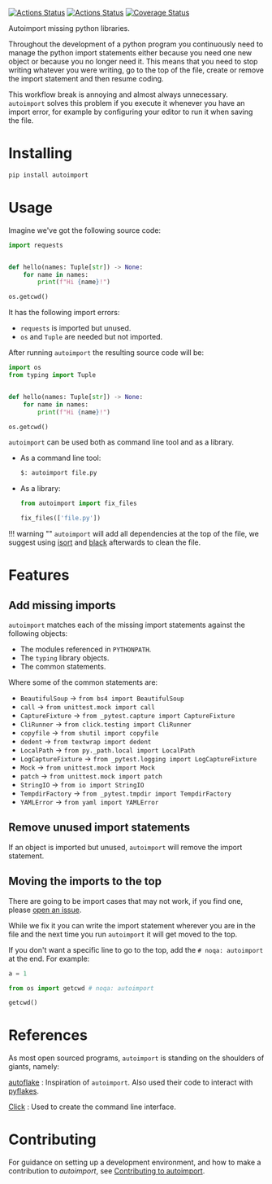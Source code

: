 [![Actions Status](https://github.com/lyz-code/autoimport/workflows/Tests/badge.svg)](https://github.com/lyz-code/autoimport/actions)
[![Actions Status](https://github.com/lyz-code/autoimport/workflows/Build/badge.svg)](https://github.com/lyz-code/autoimport/actions)
[![Coverage Status](https://coveralls.io/repos/github/lyz-code/autoimport/badge.svg?branch=master)](https://coveralls.io/github/lyz-code/autoimport?branch=master)

Autoimport missing python libraries.

Throughout the development of a python program you continuously need to manage
the python import statements either because you need one new object or because
you no longer need it. This means that you need to stop writing whatever you
were writing, go to the top of the file, create or remove the import statement
and then resume coding.

This workflow break is annoying and almost always unnecessary. `autoimport`
solves this problem if you execute it whenever you have an import error, for
example by configuring your editor to run it when saving the file.

# Installing

```bash
pip install autoimport
```

# Usage

Imagine we've got the following source code:

```python
import requests


def hello(names: Tuple[str]) -> None:
    for name in names:
        print(f"Hi {name}!")

os.getcwd()
```

It has the following import errors:

* `requests` is imported but unused.
* `os` and `Tuple` are needed but not imported.

After running `autoimport` the resulting source code will be:

```python
import os
from typing import Tuple


def hello(names: Tuple[str]) -> None:
    for name in names:
        print(f"Hi {name}!")

os.getcwd()
```

`autoimport` can be used both as command line tool and as a library.

* As a command line tool:

    ```bash
    $: autoimport file.py
    ```

* As a library:

    ```python
    from autoimport import fix_files

    fix_files(['file.py'])
    ```

!!! warning ""
    `autoimport` will add all dependencies at the top of the file, we suggest
    using [isort](https://pycqa.github.io/isort) and
    [black](https://black.readthedocs.io/en/stable/) afterwards to clean the
    file.

# Features

## Add missing imports

`autoimport` matches each of the missing import statements against the following
objects:

* The modules referenced in `PYTHONPATH`.
* The `typing` library objects.
* The common statements.

Where some of the common statements are:

* `BeautifulSoup` -> `from bs4 import BeautifulSoup`
* `call` -> `from unittest.mock import call`
* `CaptureFixture` -> `from _pytest.capture import CaptureFixture`
* `CliRunner` -> `from click.testing import CliRunner`
* `copyfile` -> `from shutil import copyfile`
* `dedent` -> `from textwrap import dedent`
* `LocalPath` -> `from py._path.local import LocalPath`
* `LogCaptureFixture` -> `from _pytest.logging import LogCaptureFixture`
* `Mock` -> `from unittest.mock import Mock`
* `patch` -> `from unittest.mock import patch`
* `StringIO` -> `from io import StringIO`
* `TempdirFactory` -> `from _pytest.tmpdir import TempdirFactory`
* `YAMLError` -> `from yaml import YAMLError`

## Remove unused import statements

If an object is imported but unused, `autoimport` will remove the import
statement.

## Moving the imports to the top

There are going to be import cases that may not work, if you find one, please
[open an
issue](https://github.com/lyz-code/autoimport/issues/new?labels=bug&template=bug.md).

While we fix it you can write the import statement wherever you are in the file
and the next time you run `autoimport` it will get moved to the top.

If you don't want a specific line to go to the top, add the `# noqa: autoimport`
at the end. For example:

```python
a = 1

from os import getcwd # noqa: autoimport

getcwd()
```

# References

As most open sourced programs, `autoimport` is standing on the shoulders of
giants, namely:

[autoflake](https://pypi.org/project/autoflake/)
: Inspiration of `autoimport`. Also used their code to interact with
[pyflakes](https://pypi.org/project/pyflakes/).

[Click](https://click.palletsprojects.com/)
: Used to create the command line interface.

# Contributing

For guidance on setting up a development environment, and how to make
a contribution to *autoimport*, see [Contributing to
autoimport](https://lyz-code.github.io/autoimport/contributing).
